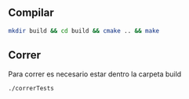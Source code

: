 ## Compilar

```bash
mkdir build && cd build && cmake .. && make
```

## Correr

Para correr es necesario estar dentro la carpeta build 
```bash
./correrTests
```


